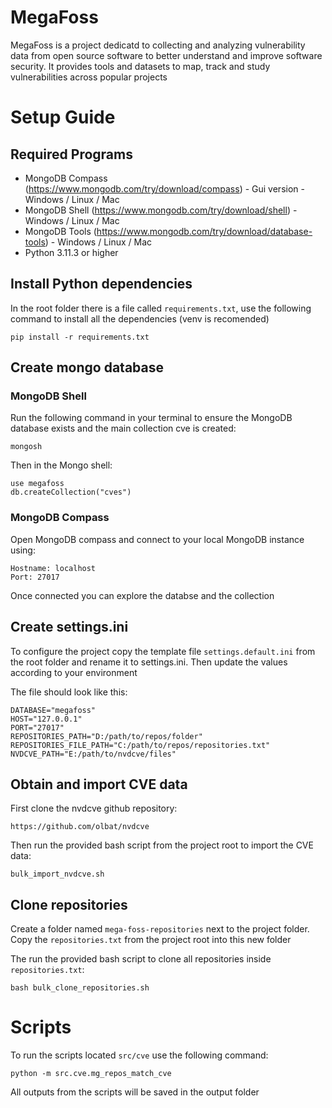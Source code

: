 # MegaFoss 
MegaFoss is a project dedicatd to collecting and analyzing vulnerability data from open source software to better understand and improve software security. It provides tools and datasets to map, track and study vulnerabilities across popular projects

# Setup Guide
## Required Programs
- MongoDB Compass (https://www.mongodb.com/try/download/compass) - Gui version - Windows / Linux / Mac
- MongoDB Shell (https://www.mongodb.com/try/download/shell) - Windows / Linux / Mac
- MongoDB Tools (https://www.mongodb.com/try/download/database-tools) - Windows / Linux / Mac
- Python 3.11.3 or higher

## Install Python dependencies
In the root folder there is a file called ```requirements.txt```, use the following command to install all the dependencies (venv is recomended)

```
pip install -r requirements.txt
```

## Create mongo database
### MongoDB Shell
Run the following command in your terminal to ensure the MongoDB database exists and the main collection cve is created:

```
mongosh
```

Then in the Mongo shell:

```
use megafoss
db.createCollection("cves")
```

### MongoDB Compass
Open MongoDB compass and connect to your local MongoDB instance using:

```
Hostname: localhost
Port: 27017
```

Once connected you can explore the databse and the collection

## Create settings.ini
To configure the project copy the template file ```settings.default.ini``` from the root folder and rename it to settings.ini. Then update the values according to your environment

The file should look like this:

```
DATABASE="megafoss"
HOST="127.0.0.1"
PORT="27017"
REPOSITORIES_PATH="D:/path/to/repos/folder"
REPOSITORIES_FILE_PATH="C:/path/to/repos/repositories.txt"
NVDCVE_PATH="E:/path/to/nvdcve/files"
```

## Obtain and import CVE data
First clone the nvdcve github repository: 

```
https://github.com/olbat/nvdcve
```

Then run the provided bash script from the project root to import the CVE data:

```
bulk_import_nvdcve.sh
```

## Clone repositories
Create a folder named ```mega-foss-repositories``` next to the project folder. Copy the ```repositories.txt``` from the project root into this new folder

The run the provided bash script to clone all repositories inside ```repositories.txt```:

```
bash bulk_clone_repositories.sh
```

# Scripts
To run the scripts located ```src/cve``` use the following command:

```
python -m src.cve.mg_repos_match_cve
```

All outputs from the scripts will be saved in the output folder

